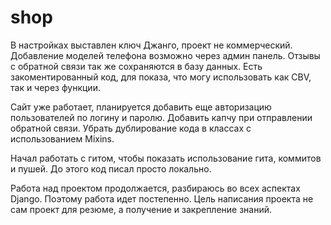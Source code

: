 # shop
В настройках выставлен ключ Джанго, проект не коммерческий.
Добавление моделей телефона возможно через админ панель. Отзывы с обратной связи так же сохраняются в базу данных. Есть закоментированный код, для показа, что могу использовать как CBV, так и через функции.

Сайт уже работает, планируется добавить еще авторизацию пользователей по логину и паролю. Добавить капчу при отправлении обратной связи.
Убрать дублирование кода в классах с использованием Mixins.

Начал работать с гитом, чтобы показать использование гита, коммитов и пушей. До этого код писал просто локально.

Работа над проектом продолжается, разбираюсь во всех аспектах Django. Поэтому работа идет постепенно. Цель написания проекта не сам проект для резюме, а получение и закрепление знаний.
